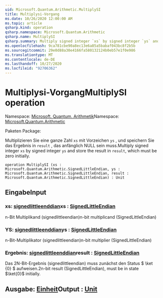 ```yaml
---
uid: Microsoft.Quantum.Arithmetic.MultiplySI
title: Multiplysi-Vorgang
ms.date: 10/26/2020 12:00:00 AM
ms.topic: article
qsharp.kind: operation
qsharp.namespace: Microsoft.Quantum.Arithmetic
qsharp.name: MultiplySI
qsharp.summary: Multiply signed integer `xs` by signed integer `ys` and store the result in `result`, which must be zero initially.
ms.openlocfilehash: 9ca781cbe90a8ec13e6a85a5babaf043bc8f2b5b
ms.sourcegitcommit: 29e0d88a30e4166fa580132124b0eb57e1f0e986
ms.translationtype: MT
ms.contentlocale: de-DE
ms.lasthandoff: 10/27/2020
ms.locfileid: "92706362"
---
```

# <a name="multiplysi-operation"></a><span data-ttu-id="ae3e4-102">Multiplysi-Vorgang</span><span class="sxs-lookup"><span data-stu-id="ae3e4-102">MultiplySI operation</span></span>

<span data-ttu-id="ae3e4-103">Namespace: [Microsoft. Quantum. Arithmetik](xref:Microsoft.Quantum.Arithmetic)</span><span class="sxs-lookup"><span data-stu-id="ae3e4-103">Namespace: [Microsoft.Quantum.Arithmetic](xref:Microsoft.Quantum.Arithmetic)</span></span>

<span data-ttu-id="ae3e4-104">Paketen [](https://nuget.org/packages/)</span><span class="sxs-lookup"><span data-stu-id="ae3e4-104">Package: [](https://nuget.org/packages/)</span></span>


<span data-ttu-id="ae3e4-105">Multiplizieren Sie eine ganze Zahl `xs` mit Vorzeichen `ys` , und speichern Sie das Ergebnis in `result` , das anfänglich NULL sein muss.</span><span class="sxs-lookup"><span data-stu-id="ae3e4-105">Multiply signed integer `xs` by signed integer `ys` and store the result in `result`, which must be zero initially.</span></span>

```qsharp
operation MultiplySI (xs : Microsoft.Quantum.Arithmetic.SignedLittleEndian, ys : Microsoft.Quantum.Arithmetic.SignedLittleEndian, result : Microsoft.Quantum.Arithmetic.SignedLittleEndian) : Unit
```


## <a name="input"></a><span data-ttu-id="ae3e4-106">Eingabe</span><span class="sxs-lookup"><span data-stu-id="ae3e4-106">Input</span></span>

### <a name="xs--signedlittleendian"></a><span data-ttu-id="ae3e4-107">xs: [signedlittleenddian](xref:Microsoft.Quantum.Arithmetic.SignedLittleEndian)</span><span class="sxs-lookup"><span data-stu-id="ae3e4-107">xs : [SignedLittleEndian](xref:Microsoft.Quantum.Arithmetic.SignedLittleEndian)</span></span>

<span data-ttu-id="ae3e4-108">n-Bit Multiplikand (signedlittleendian)</span><span class="sxs-lookup"><span data-stu-id="ae3e4-108">n-bit multiplicand (SignedLittleEndian)</span></span>


### <a name="ys--signedlittleendian"></a><span data-ttu-id="ae3e4-109">YS: [signedlittleenddian](xref:Microsoft.Quantum.Arithmetic.SignedLittleEndian)</span><span class="sxs-lookup"><span data-stu-id="ae3e4-109">ys : [SignedLittleEndian](xref:Microsoft.Quantum.Arithmetic.SignedLittleEndian)</span></span>

<span data-ttu-id="ae3e4-110">n-Bit-Multiplikator (signedlittleendian)</span><span class="sxs-lookup"><span data-stu-id="ae3e4-110">n-bit multiplier (SignedLittleEndian)</span></span>


### <a name="result--signedlittleendian"></a><span data-ttu-id="ae3e4-111">Ergebnis: [signedlittleenddian](xref:Microsoft.Quantum.Arithmetic.SignedLittleEndian)</span><span class="sxs-lookup"><span data-stu-id="ae3e4-111">result : [SignedLittleEndian](xref:Microsoft.Quantum.Arithmetic.SignedLittleEndian)</span></span>

<span data-ttu-id="ae3e4-112">Das 2N-Bit-Ergebnis (signedlittleendian) muss zunächst den Status $ \ket {0} $ aufweisen.</span><span class="sxs-lookup"><span data-stu-id="ae3e4-112">2n-bit result (SignedLittleEndian), must be in state $\ket{0}$ initially.</span></span>



## <a name="output--unit"></a><span data-ttu-id="ae3e4-113">Ausgabe: [Einheit](xref:microsoft.quantum.lang-ref.unit)</span><span class="sxs-lookup"><span data-stu-id="ae3e4-113">Output : [Unit](xref:microsoft.quantum.lang-ref.unit)</span></span>

